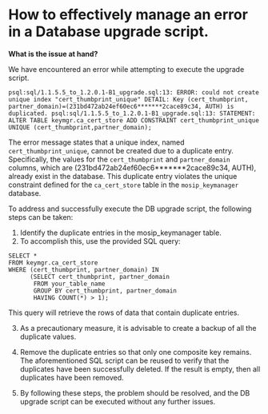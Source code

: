 # How to effectively manage an error in a Database upgrade script. 

**What is the issue at hand?**

We have encountered an error while attempting to execute the upgrade script.

```
psql:sql/1.1.5.5_to_1.2.0.1-B1_upgrade.sql:13: ERROR: could not create unique index "cert_thumbprint_unique" DETAIL: Key (cert_thumbprint, partner_domain)=(231bd472ab24ef60ec6*******2cace89c34, AUTH) is duplicated. psql:sql/1.1.5.5_to_1.2.0.1-B1_upgrade.sql:13: STATEMENT: ALTER TABLE keymgr.ca_cert_store ADD CONSTRAINT cert_thumbprint_unique UNIQUE (cert_thumbprint,partner_domain);
```

The error message states that a unique index, named `cert_thumbprint_unique`, cannot be created due to a duplicate entry. Specifically, the values for the `cert_thumbprint` and `partner_domain` columns, which are (231bd472ab24ef60ec6*******2cace89c34, AUTH), already exist in the database. This duplicate entry violates the unique constraint defined for the `ca_cert_store` table in the `mosip_keymanager` database.

To address and successfully execute the DB upgrade script, the following steps can be taken:

1. Identify the duplicate entries in the mosip_keymanager table.
2. To accomplish this, use the provided SQL query:
   
```
SELECT * 
FROM keymgr.ca_cert_store 
WHERE (cert_thumbprint, partner_domain) IN 
      (SELECT cert_thumbprint, partner_domain 
       FROM your_table_name 
       GROUP BY cert_thumbprint, partner_domain 
       HAVING COUNT(*) > 1);
```

This query will retrieve the rows of data that contain duplicate entries.

3. As a precautionary measure, it is advisable to create a backup of all the duplicate values.

4. Remove the duplicate entries so that only one composite key remains. The aforementioned SQL script can be reused to verify that the duplicates have been successfully deleted. If the result is empty, then all duplicates have been removed.

5. By following these steps, the problem should be resolved, and the DB upgrade script can be executed without any further issues.
